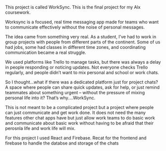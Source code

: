 This project is called WorkSync. This is the final project for my Alx coursework.

Worksync is a focused, real time messaging app made for teams who want to communicate effectively without the noise of personal messages.

The idea came from something very real. As a student, I’ve had to work in group projects with people from different parts of the continent. Some of us had jobs, some had classes in different time zones, and coordinating communication became a real struggle.

We used platforms like Trello to manage tasks, but there was always a delay in people responding or noticing updates. Not everyone checks Trello regularly, and people didn’t want to mix personal and school or work chats.

So I thought...what if there was a dedicated platform just for project chats? A space where people can share quick updates, ask for help, or just remind teammates about something urgent – without the pressure of mixing personal life into it? That’s why....WorkSync.

This is not meant to be a complicated project but a project where people can just communicate and get work done. It does not need the many features other chat apps have but just allow work teams to do basic work and communicate about basic work without having to be afraid that their perosnla life and work life will mix.

For this project I used React and Firebase. Recat for the frontend and firebase to handle the databse and storage of the chats
